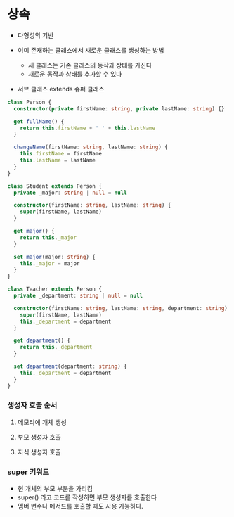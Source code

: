 # 상속

- 다형성의 기반
- 이미 존재하는 클래스에서 새로운 클래스를 생성하는 방법
  - 새 클래스는 기존 클래스의 동작과 상태를 가진다
  - 새로운 동작과 상태를 추가할 수 있다 

- 서브 클래스 extends 슈퍼 클래스

```typescript
class Person {
  constructor(private firstName: string, private lastName: string) {}

  get fullName() {
    return this.firstName + ' ' + this.lastName
  }

  changeName(firstName: string, lastName: string) {
    this.firstName = firstName
    this.lastName = lastName
  }
}

class Student extends Person {
  private _major: string | null = null

  constructor(firstName: string, lastName: string) {
    super(firstName, lastName)
  }

  get major() {
    return this._major
  }

  set major(major: string) {
    this._major = major
  }
}

class Teacher extends Person {
  private _department: string | null = null

  constructor(firstName: string, lastName: string, department: string) {
    super(firstName, lastName)
    this._department = department
  }

  get department() {
    return this._department
  }

  set department(department: string) {
    this._department = department
  }
}

```



### 생성자 호출 순서

1. 메모리에 개체 생성

2. 부모 생성자 호출

3. 자식 생성자 호출

   

### super 키워드

- 현 개체의 부모 부분을 가리킴
- super() 라고 코드를 작성하면 부모 생성자를 호출한다 
- 멤버 변수나 메서드를 호출할 때도 사용 가능하다.